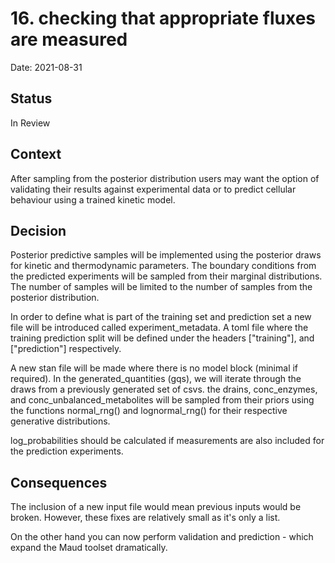 # 16. checking that appropriate fluxes are measured

Date: 2021-08-31

## Status

In Review

## Context
After sampling from the posterior distribution users may want the option
of validating their results against experimental data or to predict 
cellular behaviour using a trained kinetic model.

## Decision
Posterior predictive samples will be implemented using the posterior
draws for kinetic and thermodynamic parameters. The boundary conditions
from the predicted experiments will be sampled from their marginal distributions.
The number of samples will be limited to the number of samples from the posterior
distribution.

In order to define what is part of the training set and prediction set a new
file will be introduced called experiment_metadata. A toml file where the training
prediction split will be defined under the headers ["training"], and ["prediction"]
respectively.

A new stan file will be made where there is no model block (minimal if required).
In the generated_quantities (gqs), we will iterate through the draws from a previously
generated set of csvs. the drains, conc_enzymes, and conc_unbalanced_metabolites 
will be sampled from their priors using the functions normal_rng() and lognormal_rng()
for their respective generative distributions.

log_probabilities should be calculated if measurements are also included for the
prediction experiments.

## Consequences
The inclusion of a new input file would mean previous inputs would be broken.
However, these fixes are relatively small as it's only a list.

On the other hand you can now perform validation and prediction - which
expand the Maud toolset dramatically.